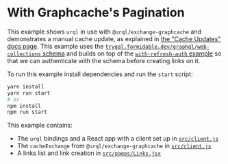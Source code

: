 # With Graphcache's Pagination

This example shows `urql` in use with `@urql/exchange-graphcache` and demonstrates a manual cache
update, as explained in [the "Cache Updates" docs page](https://formidable.com/open-source/urql/docs/graphcache/cache-updates/).
This example uses the [`trygql.formidable.dev/graphql/web-collections`
schema](https://github.com/FormidableLabs/trygql) and builds on top of the [`with-refresh-auth`
example](examples/with-refresh-auth) so that we can authenticate with the schema before creating links on
it.

To run this example install dependencies and run the `start` script:

```sh
yarn install
yarn run start
# or
npm install
npm run start
```

This example contains:

- The `urql` bindings and a React app with a client set up in [`src/client.js`](src/client.js)
- The `cacheExchange` from `@urql/exchange-graphcache` in [`src/client.js`](src/client.js)
- A links list and link creation in [`src/pages/Links.jsx`](src/pages/Links.jsx)
